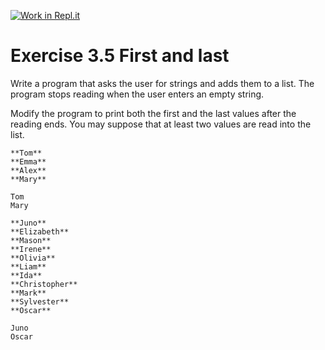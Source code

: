 [![Work in Repl.it](https://classroom.github.com/assets/work-in-replit-14baed9a392b3a25080506f3b7b6d57f295ec2978f6f33ec97e36a161684cbe9.svg)](https://classroom.github.com/online_ide?assignment_repo_id=5375053&assignment_repo_type=AssignmentRepo)
# Exercise 3.5 First and last

Write a program that asks the user for strings and adds them to a list. The program stops reading when the user enters an empty string.

Modify the program to print both the first and the last values after the reading ends. You may suppose that at least two values are read into the list.

```plaintext
**Tom**
**Emma**
**Alex**
**Mary**

Tom
Mary
```

```plaintext
**Juno**
**Elizabeth**
**Mason**
**Irene**
**Olivia**
**Liam**
**Ida**
**Christopher**
**Mark**
**Sylvester**
**Oscar**

Juno
Oscar
```
